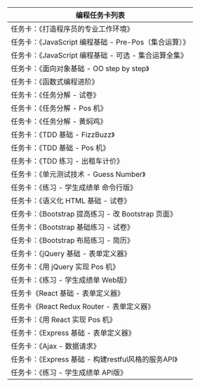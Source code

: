 | 编程任务卡列表                                        |
| ----------------------------------------------------- |
| 任务卡：《打造程序员的专业工作环境》                  |
| 任务卡：《JavaScript 编程基础 - Pre-Pos（集合运算）》 |
| 任务卡：《JavaScript 编程基础 - 可选 - 集合运算全集》 |
| 任务卡：《面向对象基础 - OO step by step》            |
| 任务卡：《函数式编程进阶》                            |
| 任务卡：《任务分解 - 试卷》                           |
| 任务卡：《任务分解 - Pos 机》                         |
| 任务卡：《任务分解 - 黄焖鸡》                         |
| 任务卡：《TDD 基础 - FizzBuzz》                       |
| 任务卡：《TDD 基础 - Pos 机》                         |
| 任务卡：《TDD 练习 - 出租车计价》                     |
| 任务卡：《单元测试技术 - Guess Number》               |
| 任务卡：《练习 - 学生成绩单 命令行版》                |
| 任务卡：《语义化 HTML 基础 - 试卷》                   |
| 任务卡：《Bootstrap 提高练习 - 改 Bootstrap 页面》    |
| 任务卡：《Bootstrap 基础练习 - 试卷》                 |
| 任务卡：《Bootstrap 布局练习 - 简历》                 |
| 任务卡：《jQuery 基础 - 表单定义器》                  |
| 任务卡：《用 jQuery 实现 Pos 机》                     |
| 任务卡：《练习 - 学生成绩单 Web版》                   |
| 任务卡《React 基础 - 表单定义器》                     |
| 任务卡《React Redux Router - 表单定义器》             |
| 任务卡：《用 React 实现 Pos 机》                      |
| 任务卡：《Express 基础 - 表单定义器》                 |
| 任务卡：《Ajax - 数据请求》                           |
| 任务卡：《Express 基础 - 构建restful风格的服务API》   |
| 任务卡：《练习 - 学生成绩单 API版》                   |